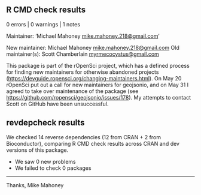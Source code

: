 ## R CMD check results

0 errors | 0 warnings | 1 notes

  Maintainer: ‘Michael Mahoney <mike.mahoney.218@gmail.com>’
  
  New maintainer:
    Michael Mahoney <mike.mahoney.218@gmail.com>
  Old maintainer(s):
    Scott Chamberlain <myrmecocystus@gmail.com>


This package is part of the rOpenSci project, which has a defined process for
finding new maintainers for otherwise abandoned projects
(https://devguide.ropensci.org/changing-maintainers.html). 
On May 20 rOpenSci put out a call for new maintainers for geojsonio, and 
on May 31 I agreed to take over maintenance of the package 
(see https://github.com/ropensci/geojsonio/issues/178). My attempts to 
contact Scott on GitHub have been unsuccessful.

## revdepcheck results

We checked 14 reverse dependencies (12 from CRAN + 2 from Bioconductor), comparing R CMD check results across CRAN and dev versions of this package.

 * We saw 0 new problems
 * We failed to check 0 packages

-------

Thanks,
Mike Mahoney
